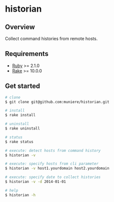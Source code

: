 # historian

## Overview

Collect command histories from remote hosts.

## Requirements

- [Ruby](https://www.ruby-lang.org/) >= 2.1.0
- [Rake](http://docs.seattlerb.org/rake/) >= 10.0.0

## Get started

```bash
# clone
$ git clone git@github.com:muniere/historian.git

# install
$ rake install

# uninstall
$ rake uninstall

# status
$ rake status

# execute: detect hosts from command history
$ historian -v

# execute: specify hosts from cli parameter
$ historian -v host1.yourdomain host2.yourdomain

# execute: specify date to collect histories
$ historian -v -d 2014-01-01 

# help
$ historian -h
```
